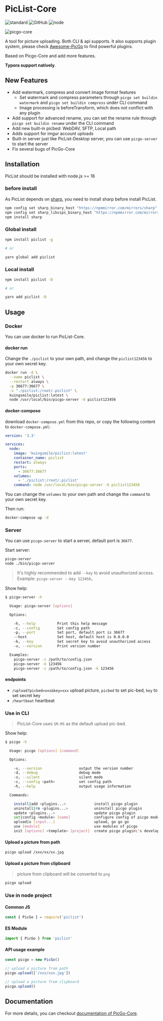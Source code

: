 # PicList-Core

![standard](https://img.shields.io/badge/code%20style-standard-green.svg?style=flat-square)
![GitHub](https://img.shields.io/github/license/mashape/apistatus.svg?style=flat-square)
![node](https://img.shields.io/badge/node-%3E%3D16.0.0-blue?style=flat-square)

![picgo-core](https://cdn.jsdelivr.net/gh/Molunerfinn/test/picgo/picgo-core-fix.jpg)

A tool for picture uploading. Both CLI & api supports. It also supports plugin system, please check [Awesome-PicGo](https://github.com/PicGo/Awesome-PicGo) to find powerful plugins.

Based on Picgo-Core and add more features.

**Typora support natively**.

## New Features

- Add watermark, compress and convert image format features
  - Set watermark and compress parameters through `picgo set buildin watermark` and `picgo set buildin compress` under CLI command
  - Image processing is beforeTransform, which does not conflict with any plugin
- Add support for advanced rename, you can set the rename rule through `picgo set buildin rename` under the CLI command
- Add new built-in picbed: WebDAV, SFTP, Local path
- Adds support for imgur account uploads
- Built-in server just like PicList-Desktop server, you can use `picgo-server` to start the server
- Fix several bugs of PicGo-Core

## Installation

PicList should be installed with node.js >= 16

### before install

As PicList depends on [sharp](https://sharp.pixelplumbing.com/), you need to install sharp before install PicList.

```bash
npm config set sharp_binary_host "https://npmmirror.com/mirrors/sharp"
npm config set sharp_libvips_binary_host "https://npmmirror.com/mirrors/sharp-libvips"
npm install sharp
```

### Global install

```bash
npm install piclist -g

# or

yarn global add piclist
```

### Local install

```bash
npm install piclist -D

# or

yarn add piclist -D
```

## Usage

### Docker

You can use docker to run PicList-Core.

#### docker run

Change the `./piclist` to your own path, and change the `piclist123456` to your own secret key.

```bash
docker run -d \
  --name piclist \
  --restart always \
  -p 36677:36677 \
  -v "./piclist:/root/.piclist" \
  kuingsmile/piclist:latest \
  node /usr/local/bin/picgo-server -k piclist123456
```

#### docker-compose

download `docker-compose.yml` from this repo, or copy the following content to `docker-compose.yml`:

```yaml
version: '3.3'

services:
  node:
    image: 'kuingsmile/piclist:latest'
    container_name: piclist
    restart: always
    ports:
      - 36677:36677
    volumes:
      - './piclist:/root/.piclist'
    command: node /usr/local/bin/picgo-server -k piclist123456
```

You can change the `volumes` to your own path and change the `command` to your own secret key.

Then run:

```bash
docker-compose up -d
```

### Server

You can use `picgo-server` to start a server, default port is `36677`.

Start server:

```bash
picgo-server
node ./bin/picgo-server
```

> It's highly recommended to add `--key` to avoid unauthorized access. Example: `picgo-server --key 123456`，

Show help:

```bash
$ picgo-server -h

  Usage: picgo-server [options]

  Options:

    -h, --help          Print this help message
    -c, --config        Set config path
    -p, --port          Set port, default port is 36677
    --host              Set host, default host is 0.0.0.0
    -k, --key           Set secret key to avoid unauthorized access
    -v, --version       Print version number

  Examples:
    picgo-server -c /path/to/config.json
    picgo-server -k 123456
    picgo-server -c /path/to/config.json -k 123456
```

#### endpoints

- `/upload?picbed=xxx&key=xxx` upload picture, `picbed` to set pic-bed, `key` to set secret key
- `/heartbeat` heartbeat

### Use in CLI

> PicList-Core uses `SM.MS` as the default upload pic-bed.

Show help:

```bash
$ picgo -h

  Usage: picgo [options] [command]

  Options:

    -v, --version                 output the version number
    -d, --debug                   debug mode
    -s, --silent                  silent mode
    -c, --config <path>           set config path
    -h, --help                    output usage information

  Commands:

    install|add <plugins...>             install picgo plugin
    uninstall|rm <plugins...>            uninstall picgo plugin
    update <plugins...>                  update picgo plugin
    set|config <module> [name]           configure config of picgo modules
    upload|u [input...]                  upload, go go go
    use [module]                         use modules of picgo
    init [options] <template> [project]  create picgo plugin\'s development templates
```

#### Upload a picture from path

```bash
picgo upload /xxx/xx/xx.jpg
```

#### Upload a picture from clipboard

> picture from clipboard will be converted to `png`

```bash
picgo upload
```

### Use in node project

#### Common JS

```js
const { PicGo } = require('piclist')
```

#### ES Module

```js
import { PicGo } from 'piclist'
```

#### API usage example

```js
const picgo = new PicGo()

// upload a picture from path
picgo.upload(['/xxx/xxx.jpg'])

// upload a picture from clipboard
picgo.upload()
```

## Documentation

For more details, you can checkout [documentation of PicGo-Core](https://picgo.github.io/PicGo-Core-Doc/).
